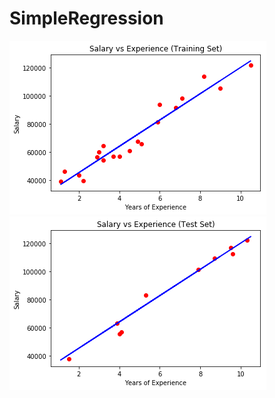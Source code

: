 # SimpleRegression
![Training Data Graph](https://github.com/haershily/SimpleRegression/blob/master/trainingPlot.png)
![Test Data Graph](https://github.com/haershily/SimpleRegression/blob/master/testPlot.png)
